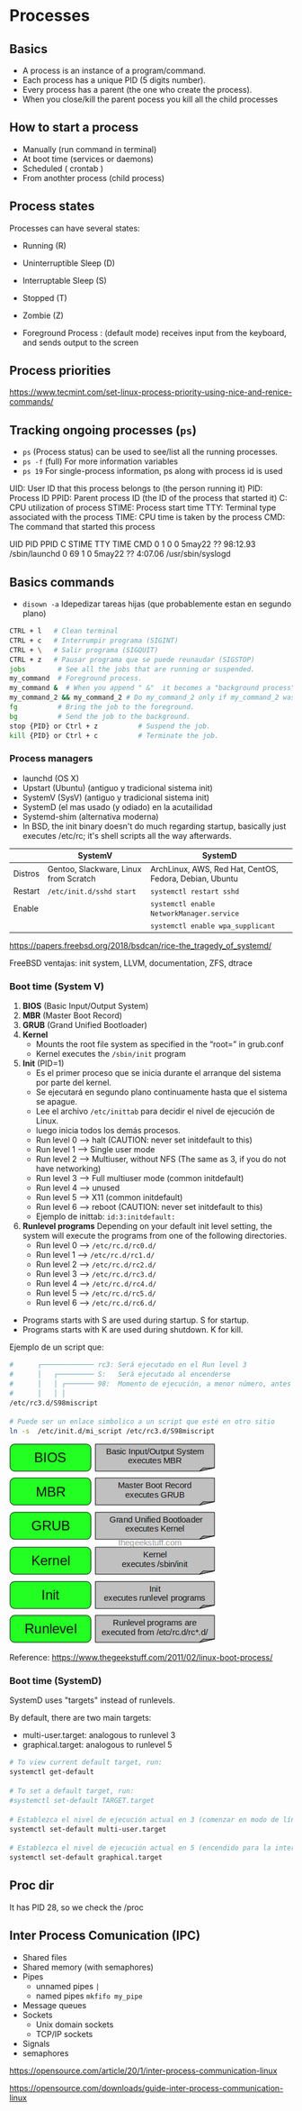 # Processes



## Basics

- A process is an instance of a program/command.
- Each process has a unique PID (5 digits number).
- Every process has a parent (the one who create the process).
- When you close/kill the parent pocess you kill all the child processes

## How to start a process

- Manually (run command in terminal)
- At boot time (services or daemons)
- Scheduled ( crontab )
- From anothter process (child process)


## Process states

Processes can have several states:

- Running (R)
- Uninterruptible Sleep (D)
- Interruptable Sleep (S)
- Stopped (T)
- Zombie (Z)


- Foreground Process : (default mode) receives input from the keyboard, and sends output to the screen


## Process priorities

https://www.tecmint.com/set-linux-process-priority-using-nice-and-renice-commands/




## Tracking ongoing processes (`ps`)

- `ps` (Process status) can be used to see/list all the running processes.
- `ps -f` (full) For more information variables
- `ps 19` For single-process information, ps along with process id is used  


UID:   User ID that this process belongs to (the person running it)
PID:   Process ID
PPID:  Parent process ID (the ID of the process that started it)
C:     CPU utilization of process
STIME: Process start time
TTY:   Terminal type associated with the process
TIME:  CPU time is taken by the process
CMD:   The command that started this process

  UID   PID  PPID   C STIME   TTY           TIME CMD
    0     1     0   0  5may22 ??        98:12.93 /sbin/launchd
    0    69     1   0  5may22 ??         4:07.06 /usr/sbin/syslogd


## Basics commands

- `disown -a` Idepedizar tareas hijas (que probablemente estan en segundo plano)

```bash
CTRL + l   # Clean terminal
CTRL + c   # Interrumpir programa (SIGINT)
CTRL + \   # Salir programa (SIGQUIT)
CTRL + z   # Pausar programa que se puede reunaudar (SIGSTOP)
jobs        # See all the jobs that are running or suspended.
my_command  # Foreground process.
my_command &  # When you append " &"  it becomes a "background process".
my_command_2 && my_command_2 # Do my_command_2 only if my_command_2 was success
fg          # Bring the job to the foreground.
bg          # Send the job to the background.
stop {PID} or Ctrl + z          # Suspend the job.
kill {PID} or Ctrl + c          # Terminate the job.
```



### Process managers

- launchd (OS X)
- Upstart (Ubuntu) (antiguo y tradicional sistema init)
- SystemV (SysV) (antiguo y tradicional sistema init)
- SystemD (el mas usado (y odiado) en la acutailidad
- Systemd-shim (alternativa moderna)
- In BSD, the init binary doesn't do much regarding startup, basically just executes /etc/rc; it's shell scripts all the way afterwards.


|         | SystemV                               | SystemD                                                 |
|---------|---------------------------------------|---------------------------------------------------------|
| Distros | Gentoo, Slackware, Linux from Scratch | ArchLinux, AWS, Red Hat, CentOS, Fedora, Debian, Ubuntu |
| Restart |  `/etc/init.d/sshd start`             | `systemctl restart sshd`                                |
| Enable  |                                       | `systemctl enable NetworkManager.service`               |
|         |                                       | `systemctl enable wpa_supplicant`                       |


https://papers.freebsd.org/2018/bsdcan/rice-the_tragedy_of_systemd/


FreeBSD ventajas: init system, LLVM, documentation, ZFS, dtrace


### Boot time (System V)

1. **BIOS** (Basic Input/Output System)
2. **MBR** (Master Boot Record)
3. **GRUB** (Grand Unified Bootloader)
4. **Kernel**
	- Mounts the root file system as specified in the “root=” in grub.conf
	- Kernel executes the `/sbin/init` program
5. **Init** (PID=1)
	- Es el primer proceso que se inicia durante el arranque del sistema por parte del kernel.
	- Se ejecutará en segundo plano continuamente hasta que el sistema se apague.
	- Lee el archivo `/etc/inittab` para decidir el nivel de ejecución de Linux.
	- luego inicia todos los demás procesos.
	- Run level 0 –> halt (CAUTION: never set initdefault to this)
	- Run level 1 –> Single user mode
	- Run level 2 –> Multiuser, without NFS (The same as 3, if you do not have networking)
	- Run level 3 –> Full multiuser mode (common initdefault)
	- Run level 4 –> unused
	- Run level 5 –> X11 (common initdefault)
	- Run level 6 –> reboot (CAUTION: never set initdefault to this)
	- Ejemplo de inittab: `id:3:initdefault:`
6. **Runlevel programs**
Depending on your default init level setting, the system will execute the programs from one of the following directories.
	- Run level 0 –> `/etc/rc.d/rc0.d/`
	- Run level 1 –> `/etc/rc.d/rc1.d/`
	- Run level 2 –> `/etc/rc.d/rc2.d/`
	- Run level 3 –> `/etc/rc.d/rc3.d/`
	- Run level 4 –> `/etc/rc.d/rc4.d/`
	- Run level 5 –> `/etc/rc.d/rc5.d/`
	- Run level 6 –> `/etc/rc.d/rc6.d/`
  - Programs starts with S are used during startup. S for startup.
  - Programs starts with K are used during shutdown. K for kill.


Ejemplo de un script que:

```bash
#      ┌───────────── rc3: Será ejecutado en el Run level 3
#      │   ┌───────── S:   Será ejecutado al encenderse
#      │   │ ┌─────── 98:  Momento de ejecución, a menor número, antes se ejecuta
#      │   │ │  
/etc/rc3.d/S98miscript

# Puede ser un enlace simbolico a un script que esté en otro sitio
ln -s  /etc/init.d/mi_script /etc/rc3.d/S98miscript
```


![](../img/linux-boot-process.png)

Reference: https://www.thegeekstuff.com/2011/02/linux-boot-process/








### Boot time (SystemD)

SystemD uses "targets" instead of runlevels.

By default, there are two main targets:
- multi-user.target: analogous to runlevel 3
- graphical.target: analogous to runlevel 5


```bash
# To view current default target, run:
systemctl get-default

# To set a default target, run:
#systemctl set-default TARGET.target

# Establezca el nivel de ejecución actual en 3 (comenzar en modo de línea de comando)
systemctl set-default multi-user.target
 
# Establezca el nivel de ejecución actual en 5 (encendido para la interfaz gráfica)
systemctl set-default graphical.target
```





## Proc dir

It has PID 28, so we check the /proc




## Inter Process Comunication (IPC)

- Shared files
- Shared memory (with semaphores)
- Pipes
  - unnamed pipes `|`
  - named pipes `mkfifo my_pipe`
- Message queues
- Sockets
  - Unix domain sockets
  - TCP/IP sockets
- Signals
- semaphores


https://opensource.com/article/20/1/inter-process-communication-linux

https://opensource.com/downloads/guide-inter-process-communication-linux


